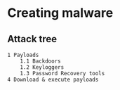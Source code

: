 # Creating malware

## Attack tree

```text
1 Payloads
    1.1 Backdoors
    1.2 Keyloggers
    1.3 Password Recovery tools
4 Download & execute payloads
```

